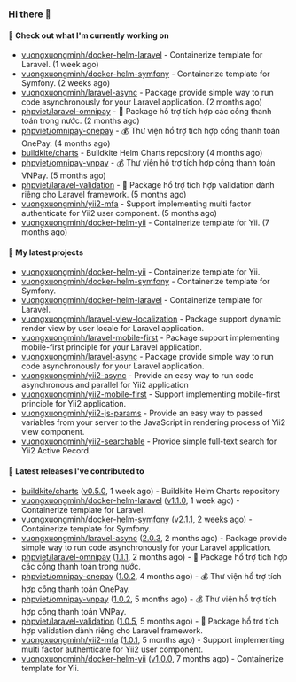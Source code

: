 ### Hi there 👋

#### 👷 Check out what I'm currently working on

- [vuongxuongminh/docker-helm-laravel](https://github.com/vuongxuongminh/docker-helm-laravel) - Containerize template for Laravel. (1 week ago)
- [vuongxuongminh/docker-helm-symfony](https://github.com/vuongxuongminh/docker-helm-symfony) - Containerize template for Symfony. (2 weeks ago)
- [vuongxuongminh/laravel-async](https://github.com/vuongxuongminh/laravel-async) - Package provide simple way to run code asynchronously for your Laravel application. (2 months ago)
- [phpviet/laravel-omnipay](https://github.com/phpviet/laravel-omnipay) - :dizzy: Package hổ trợ tích hợp các cổng thanh toán trong nước. (2 months ago)
- [phpviet/omnipay-onepay](https://github.com/phpviet/omnipay-onepay) - :moneybag: Thư viện hổ trợ tích hợp cổng thanh toán OnePay. (4 months ago)
- [buildkite/charts](https://github.com/buildkite/charts) - Buildkite Helm Charts repository (4 months ago)
- [phpviet/omnipay-vnpay](https://github.com/phpviet/omnipay-vnpay) - :moneybag: Thư viện hổ trợ tích hợp cổng thanh toán VNPay. (5 months ago)
- [phpviet/laravel-validation](https://github.com/phpviet/laravel-validation) - :dizzy: Package hổ trợ tích hợp validation dành riêng cho Laravel framework. (5 months ago)
- [vuongxuongminh/yii2-mfa](https://github.com/vuongxuongminh/yii2-mfa) - Support implementing multi factor authenticate for Yii2 user component. (5 months ago)
- [vuongxuongminh/docker-helm-yii](https://github.com/vuongxuongminh/docker-helm-yii) - Containerize template for Yii. (7 months ago)

#### 🌱 My latest projects

- [vuongxuongminh/docker-helm-yii](https://github.com/vuongxuongminh/docker-helm-yii) - Containerize template for Yii.
- [vuongxuongminh/docker-helm-symfony](https://github.com/vuongxuongminh/docker-helm-symfony) - Containerize template for Symfony.
- [vuongxuongminh/docker-helm-laravel](https://github.com/vuongxuongminh/docker-helm-laravel) - Containerize template for Laravel.
- [vuongxuongminh/laravel-view-localization](https://github.com/vuongxuongminh/laravel-view-localization) - Package support dynamic render view by user locale for Laravel application.
- [vuongxuongminh/laravel-mobile-first](https://github.com/vuongxuongminh/laravel-mobile-first) - Package support implementing mobile-first principle for your Laravel application. 
- [vuongxuongminh/laravel-async](https://github.com/vuongxuongminh/laravel-async) - Package provide simple way to run code asynchronously for your Laravel application.
- [vuongxuongminh/yii2-async](https://github.com/vuongxuongminh/yii2-async) - Provide an easy way to run code asynchronous and parallel for Yii2 application
- [vuongxuongminh/yii2-mobile-first](https://github.com/vuongxuongminh/yii2-mobile-first) - Support implementing mobile-first principle for Yii2 application.
- [vuongxuongminh/yii2-js-params](https://github.com/vuongxuongminh/yii2-js-params) - Provide an easy way to passed variables from your server to the JavaScript in rendering process of Yii2 view component.
- [vuongxuongminh/yii2-searchable](https://github.com/vuongxuongminh/yii2-searchable) - Provide simple full-text search for Yii2 Active Record.

#### 🔭 Latest releases I've contributed to

- [buildkite/charts](https://github.com/buildkite/charts) ([v0.5.0](https://github.com/buildkite/charts/releases/tag/v0.5.0), 1 week ago) - Buildkite Helm Charts repository
- [vuongxuongminh/docker-helm-laravel](https://github.com/vuongxuongminh/docker-helm-laravel) ([v1.1.0](https://github.com/vuongxuongminh/docker-helm-laravel/releases/tag/v1.1.0), 1 week ago) - Containerize template for Laravel.
- [vuongxuongminh/docker-helm-symfony](https://github.com/vuongxuongminh/docker-helm-symfony) ([v2.1.1](https://github.com/vuongxuongminh/docker-helm-symfony/releases/tag/v2.1.1), 2 weeks ago) - Containerize template for Symfony.
- [vuongxuongminh/laravel-async](https://github.com/vuongxuongminh/laravel-async) ([2.0.3](https://github.com/vuongxuongminh/laravel-async/releases/tag/2.0.3), 2 months ago) - Package provide simple way to run code asynchronously for your Laravel application.
- [phpviet/laravel-omnipay](https://github.com/phpviet/laravel-omnipay) ([1.1.1](https://github.com/phpviet/laravel-omnipay/releases/tag/1.1.1), 2 months ago) - :dizzy: Package hổ trợ tích hợp các cổng thanh toán trong nước.
- [phpviet/omnipay-onepay](https://github.com/phpviet/omnipay-onepay) ([1.0.2](https://github.com/phpviet/omnipay-onepay/releases/tag/1.0.2), 4 months ago) - :moneybag: Thư viện hổ trợ tích hợp cổng thanh toán OnePay.
- [phpviet/omnipay-vnpay](https://github.com/phpviet/omnipay-vnpay) ([1.0.2](https://github.com/phpviet/omnipay-vnpay/releases/tag/1.0.2), 5 months ago) - :moneybag: Thư viện hổ trợ tích hợp cổng thanh toán VNPay.
- [phpviet/laravel-validation](https://github.com/phpviet/laravel-validation) ([1.0.5](https://github.com/phpviet/laravel-validation/releases/tag/1.0.5), 5 months ago) - :dizzy: Package hổ trợ tích hợp validation dành riêng cho Laravel framework.
- [vuongxuongminh/yii2-mfa](https://github.com/vuongxuongminh/yii2-mfa) ([1.0.1](https://github.com/vuongxuongminh/yii2-mfa/releases/tag/1.0.1), 5 months ago) - Support implementing multi factor authenticate for Yii2 user component.
- [vuongxuongminh/docker-helm-yii](https://github.com/vuongxuongminh/docker-helm-yii) ([v1.0.0](https://github.com/vuongxuongminh/docker-helm-yii/releases/tag/v1.0.0), 7 months ago) - Containerize template for Yii.
